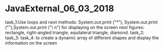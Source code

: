 # JavaExternal_06_03_2018

task_1:Use loops and next methods: System.out.print ("*"), System.out.print (""),System.out.print ("\ n") for displaying on the screen next figures: rectangle, right-angled triangle, equilateral triangle, diamond.
task_2:
task_3:
task_4: to create a dynamic array of different shapes and display the information on the screen
